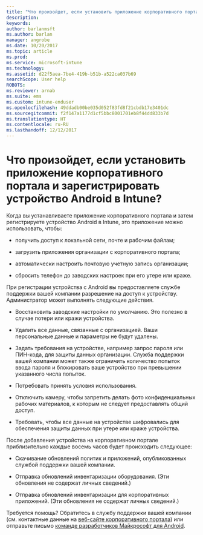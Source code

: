 ```yaml
---
title: "Что произойдет, если установить приложение корпоративного портала и зарегистрировать устройство Android в Intune?"
description: 
keywords: 
author: barlanmsft
ms.author: barlan
manager: angrobe
ms.date: 10/20/2017
ms.topic: article
ms.prod: 
ms.service: microsoft-intune
ms.technology: 
ms.assetid: d22f5aea-7be4-419b-b51b-a522ca037b69
searchScope: User help
ROBOTS: 
ms.reviewer: arnab
ms.suite: ems
ms.custom: intune-enduser
ms.openlocfilehash: 49ddadb00be035d052f83fd8f21cbdb17e3401dc
ms.sourcegitcommit: f2f147a1177d1cf5bbc8001701eb8f44dd833b7d
ms.translationtype: HT
ms.contentlocale: ru-RU
ms.lasthandoff: 12/12/2017
---
```

# <a name="what-happens-if-you-install-the-company-portal-app-and-enroll-your-android-device-in-intune"></a>Что произойдет, если установить приложение корпоративного портала и зарегистрировать устройство Android в Intune?

Когда вы устанавливаете приложение корпоративного портала и затем регистрируете устройство Android в Intune, это приложение можно использовать, чтобы:

-   получить доступ к локальной сети, почте и рабочим файлам;

-   загрузить приложения организации с корпоративного портала;

-   автоматически настроить почтовую учетную запись организации;

-   сбросить телефон до заводских настроек при его утере или краже.

При регистрации устройства с Android вы предоставляете службе поддержки вашей компании разрешение на доступ к устройству. Администратор может выполнять следующие действия.

-   Восстановить заводские настройки по умолчанию. Это полезно в случае потери или кражи устройства.

-   Удалить все данные, связанные с организацией. Ваши персональные данные и параметры не будут удалены.

-   Задать требования на устройстве, например запрос пароля или ПИН-кода, для защиты данных организации. Служба поддержки вашей компании может также ограничить количество попыток ввода пароля и блокировать ваше устройство при превышении указанного числа попыток.

-   Потребовать принять условия использования.

-   Отключить камеру, чтобы запретить делать фото конфиденциальных рабочих материалов, к которым не следует предоставлять общий доступ.

-   Требовать, чтобы все данные на устройстве шифровались для обеспечения защиты данных при утере или краже устройства.

После добавления устройства на корпоративном портале приблизительно каждые восемь часов будет происходить следующее:

-   Скачивание обновлений политик и приложений, опубликованных службой поддержки вашей компании.

-   Отправка обновлений инвентаризации оборудования. (Эти обновления не содержат личных сведений.)

-   Отправка обновлений инвентаризации для корпоративных приложений. (Эти обновления не содержат личных сведений.)

Требуется помощь? Обратитесь в службу поддержки вашей компании (см. контактные данные на [веб-сайте корпоративного портала](https://portal.manage.microsoft.com#HelpDeskDialog)) или отправьте письмо <a href="mailto:wintunedroidfbk@microsoft.com?subject=I'm having trouble installing the Company Portal app on my Android device&body=Describe the issue you're experiencing here.">команде разработчиков Майкрософт для Android</a>.
